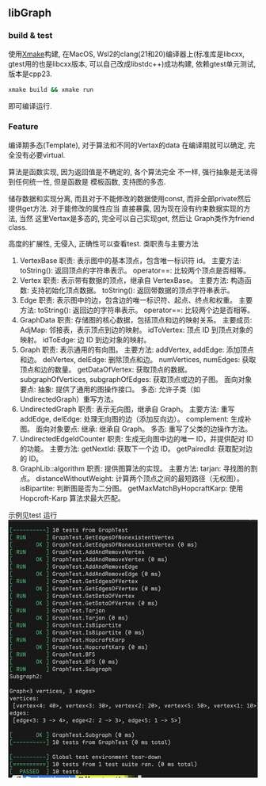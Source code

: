## libGraph
### build & test
使用[Xmake](Xmake.io)构建, 在MacOS, Wsl2的clang(21和20)编译器上(标准库是libcxx, gtest用的也是libcxx版本, 可以自己改成libstdc++)成功构建, 依赖gtest单元测试, 版本是cpp23.
```bash
xmake build && xmake run
```
即可编译运行.
### Feature
编译期多态(Template), 对于算法和不同的Vertax的data
在编译期就可以确定, 完全没有必要virtual.

算法是函数实现, 因为返回值是不确定的, 各个算法完全
不一样, 强行抽象是无法得到任何统一性, 但是函数是
模板函数, 支持图的多态.

储存数据和实现分离, 而且对于不能修改的数据使用const,
而非全部private然后提供get方法. 对于能修改的属性应当
直接暴露, 因为现在没有约束数据实现的方法, 当然
这里Vertax是多态的, 完全可以自己实现get, 然后让
Graph类作为friend class.

高度的扩展性, 无侵入, 正确性可以查看test.
类职责与主要方法

1. VertexBase
职责: 表示图中的基本顶点，包含唯一标识符 id。
主要方法:
toString(): 返回顶点的字符串表示。
operator==: 比较两个顶点是否相等。
2. Vertex<DataTy>
职责: 表示带有数据的顶点，继承自 VertexBase。
主要方法:
构造函数: 支持初始化顶点数据。
toString(): 返回带数据的顶点字符串表示。
3. Edge
职责: 表示图中的边，包含边的唯一标识符、起点、终点和权重。
主要方法:
toString(): 返回边的字符串表示。
operator==: 比较两个边是否相等。
4. GraphData<V>
职责: 存储图的核心数据，包括顶点和边的映射关系。
主要成员:
AdjMap: 邻接表，表示顶点到边的映射。
idToVertex: 顶点 ID 到顶点对象的映射。
idToEdge: 边 ID 到边对象的映射。
5. Graph<V>
职责: 表示通用的有向图。
主要方法:
addVertex, addEdge: 添加顶点和边。
delVertex, delEdge: 删除顶点和边。
numVertices, numEdges: 获取顶点和边的数量。
getDataOfVertex: 获取顶点的数据。
subgraphOfVertices, subgraphOfEdges: 获取顶点或边的子图。
面向对象要点:
抽象: 提供了通用的图操作接口。
多态: 允许子类（如 UndirectedGraph）重写方法。
6. UndirectedGraph<V>
职责: 表示无向图，继承自 Graph<V>。
主要方法:
重写 addEdge, delEdge: 处理无向图的边（添加反向边）。
complement: 生成补图。
面向对象要点:
继承: 继承自 Graph<V>。
多态: 重写了父类的边操作方法。
7. UndirectedEdgeIdCounter
职责: 生成无向图中边的唯一 ID，并提供配对 ID 的功能。
主要方法:
getNextId: 获取下一个边 ID。
getPairedId: 获取配对边的 ID。
8. GraphLib::algorithm
职责: 提供图算法的实现。
主要方法:
tarjan: 寻找图的割点。
distanceWithoutWeight: 计算两个顶点之间的最短路径（无权图）。
isBipartite: 判断图是否为二分图。
getMaxMatchByHopcraftKarp: 使用 Hopcroft-Karp 算法求最大匹配。

示例见test
运行
![](./image.png)